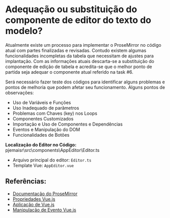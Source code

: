 # Adequação ou substituição do componente de editor do texto do modelo?

Atualmente existe um processo para implementar o ProseMirror no código atual com partes finalizadas e revisadas. Contudo existem algumas funcionalidades incompletas da tabela que necessitam de ajustes para implantação. Com as informações atuais descarta-se a substituição do componente de edição de tabela e acredita-se que o melhor ponto de partida seja adequar o componente atual referido na task #6.

Será necessário fazer teste dos códigos para identificar alguns problemas e pontos de melhoria que podem afetar seu funcionamento. Alguns pontos de observações:

 - Uso de Variáveis e Funções
 - Uso Inadequado de parâmetros
 - Problemas com Chaves (key) nos Loops
 - Componentes Customizados
 - Importação e Uso de Componentes e Dependências
 - Eventos e Manipulação do DOM
 - Funcionalidades de Botões

 **Localização do Editor no Código:** pjemaisr\src\components\AppEditor\Editor.ts
  - Arquivo principal do editor: `Editor.ts`
  - Template Vue: `AppEditor.vue`

## Referências:

 - [Documentação do ProseMirror](https://prosemirror.net/docs/ref/#commands)
 - [Propriedades Vue.js](https://br.vuejs.org/v2/guide/components-props.html)
 - [Aplicação de Vue.js](https://www.alura.com.br/artigos/cuidados-com-o-estado-de-uma-aplicacao-vue)
 - [Manipulação de Evento Vue.js](https://pt.vuejs.org/guide/essentials/event-handling)
